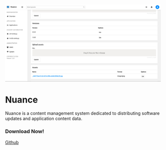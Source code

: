 ![Nuance Portfolio Image](https://raw.githubusercontent.com/LexianDEV/.portfolio/master/img/nuance.jpg)

# Nuance
Nuance is a content management system dedicated to distributing software updates and application content data.

### Download Now!
<a href="https://github.com/LexianDEV/nuance" target="_blank">Github</a>